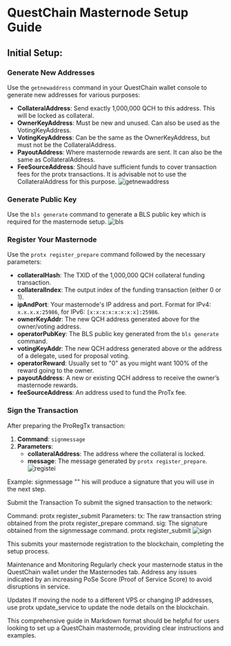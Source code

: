 # QuestChain Masternode Setup Guide

## Initial Setup:
### Generate New Addresses
Use the `getnewaddress` command in your QuestChain wallet console to generate new addresses for various purposes:
- **CollateralAddress**: Send exactly 1,000,000 QCH to this address. This will be locked as collateral.
- **OwnerKeyAddress**: Must be new and unused. Can also be used as the VotingKeyAddress.
- **VotingKeyAddress**: Can be the same as the OwnerKeyAddress, but must not be the CollateralAddress.
- **PayoutAddress**: Where masternode rewards are sent. It can also be the same as CollateralAddress.
- **FeeSourceAddress**: Should have sufficient funds to cover transaction fees for the protx transactions. It is advisable not to use the CollateralAddress for this purpose.
![getnewaddress](https://github.com/LootChain/masternode/assets/165670633/8c08e066-77a3-46b8-8f4b-77ff6830a824)

### Generate Public Key
Use the `bls generate` command to generate a BLS public key which is required for the masternode setup.
![bls](https://github.com/LootChain/masternode/assets/165670633/1bdb632a-6625-4ea5-b05f-8cfe057f0f8b)

### Register Your Masternode
Use the `protx register_prepare` command followed by the necessary parameters:
- **collateralHash**: The TXID of the 1,000,000 QCH collateral funding transaction.
- **collateralIndex**: The output index of the funding transaction (either 0 or 1).
- **ipAndPort**: Your masternode's IP address and port. Format for IPv4: `x.x.x.x:25986`, for IPv6: `[x:x:x:x:x:x:x:x]:25986`.
- **ownerKeyAddr**: The new QCH address generated above for the owner/voting address.
- **operatorPubKey**: The BLS public key generated from the `bls generate` command.
- **votingKeyAddr**: The new QCH address generated above or the address of a delegate, used for proposal voting.
- **operatorReward**: Usually set to "0" as you might want 100% of the reward going to the owner.
- **payoutAddress**: A new or existing QCH address to receive the owner’s masternode rewards.
- **feeSourceAddress**: An address used to fund the ProTx fee.

### Sign the Transaction
After preparing the ProRegTx transaction:
1. **Command**: `signmessage`
2. **Parameters**:
   - **collateralAddress**: The address where the collateral is locked.
   - **message**: The message generated by `protx register_prepare`.
![registei](https://github.com/LootChain/masternode/assets/165670633/398ff9f4-9b62-40a4-bb1b-8b125f333e2c)

Example:
signmessage <CollateralAddress> "<message from protx register_prepare output>"
his will produce a signature that you will use in the next step.

Submit the Transaction
To submit the signed transaction to the network:

Command: protx register_submit
Parameters:
tx: The raw transaction string obtained from the protx register_prepare command.
sig: The signature obtained from the signmessage command.
protx register_submit <tx from register_prepare> <sig from signmessage>
![sign](https://github.com/LootChain/masternode/assets/165670633/0690621d-21bb-49ec-aab4-5a724cb0e77f)

This submits your masternode registration to the blockchain, completing the setup process.

Maintenance and Monitoring
Regularly check your masternode status in the QuestChain wallet under the Masternodes tab.
Address any issues indicated by an increasing PoSe Score (Proof of Service Score) to avoid disruptions in service.

Updates
If moving the node to a different VPS or changing IP addresses, use protx update_service to update the node details on the blockchain.


This comprehensive guide in Markdown format should be helpful for users looking to set up a QuestChain masternode, providing clear instructions and examples.
